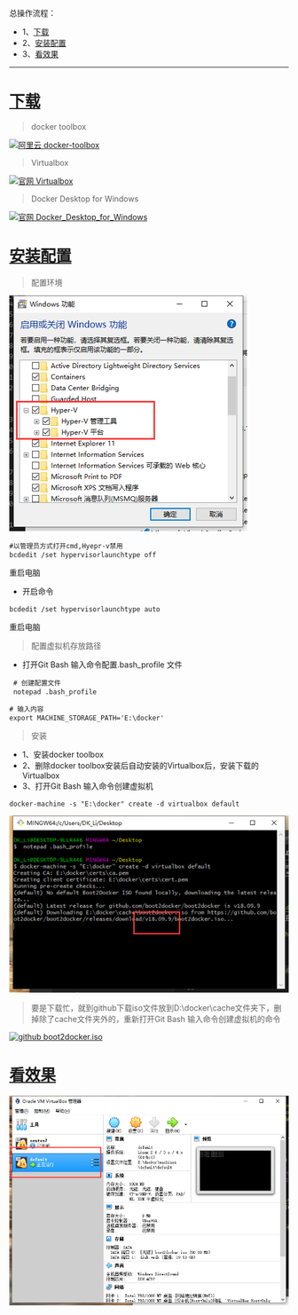 总操作流程：
- 1、[下载](#docker-01)
- 2、[安装配置](#docker-02)
- 3、[看效果](#docker-03)

***

# <a name="docker-01" href="#" >下载 </a>

> docker toolbox

[![](https://img.shields.io/badge/阿里云-docker--toolbox-green.svg "阿里云 docker-toolbox")](http://mirrors.aliyun.com/docker-toolbox/windows/docker-toolbox/)

> Virtualbox

[![](https://img.shields.io/badge/官网-Virtualbox-red.svg "官网 Virtualbox")](https://www.virtualbox.org/wiki/Downloads)


> Docker Desktop for Windows

[![](https://img.shields.io/badge/官网-Docker_Desktop_for_Windows-red.svg "官网 Docker_Desktop_for_Windows")](https://docs.docker.com/v17.09/docker-for-windows/install/)


# <a name="docker-02" href="#" >安装配置</a>

> 配置环境

![](image/1-1.png)

```shell
#以管理员方式打开cmd,Hyepr-v禁用
bcdedit /set hypervisorlaunchtype off
```

重启电脑

- 开启命令

```shell
bcdedit /set hypervisorlaunchtype auto 
```

重启电脑

> 配置虚拟机存放路径

- 打开Git Bash 输入命令配置.bash_profile 文件

```shell
 # 创建配置文件
 notepad .bash_profile
```

```shell
# 输入内容
export MACHINE_STORAGE_PATH='E:\docker'
```

> 安装

- 1、安装docker toolbox
- 2、删除docker toolbox安装后自动安装的Virtualbox后，安装下载的Virtualbox
- 3、打开Git Bash 输入命令创建虚拟机

```shell
docker-machine -s "E:\docker" create -d virtualbox default 
```

![](image/1-2.png)

>要是下载忙，就到github下载iso文件放到D:\docker\cache文件夹下，删掉除了cache文件夹外的，重新打开Git Bash 输入命令创建虚拟机的命令


[![](https://img.shields.io/badge/github-boot2docker.iso-blue.svg "github boot2docker.iso")](https://github.com/boot2docker/boot2docker/releases)


# <a name="docker-03" href="#" >看效果</a>

![](image/1-3.png)